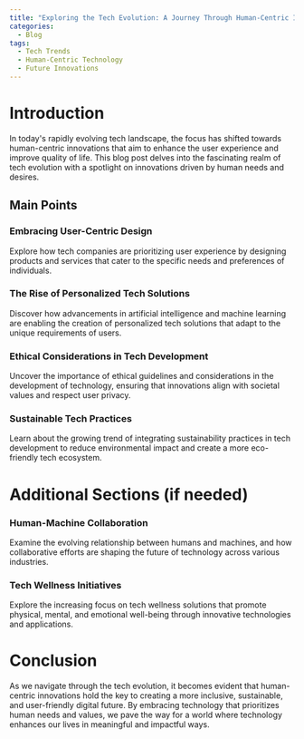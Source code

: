 ```yaml
---
title: "Exploring the Tech Evolution: A Journey Through Human-Centric Innovations"
categories:
  - Blog
tags:
  - Tech Trends
  - Human-Centric Technology
  - Future Innovations
---
```


# Introduction
In today's rapidly evolving tech landscape, the focus has shifted towards human-centric innovations that aim to enhance the user experience and improve quality of life. This blog post delves into the fascinating realm of tech evolution with a spotlight on innovations driven by human needs and desires.

## Main Points
### Embracing User-Centric Design
Explore how tech companies are prioritizing user experience by designing products and services that cater to the specific needs and preferences of individuals.

### The Rise of Personalized Tech Solutions
Discover how advancements in artificial intelligence and machine learning are enabling the creation of personalized tech solutions that adapt to the unique requirements of users.

### Ethical Considerations in Tech Development
Uncover the importance of ethical guidelines and considerations in the development of technology, ensuring that innovations align with societal values and respect user privacy.

### Sustainable Tech Practices
Learn about the growing trend of integrating sustainability practices in tech development to reduce environmental impact and create a more eco-friendly tech ecosystem.

# Additional Sections (if needed)
### Human-Machine Collaboration
Examine the evolving relationship between humans and machines, and how collaborative efforts are shaping the future of technology across various industries.

### Tech Wellness Initiatives
Explore the increasing focus on tech wellness solutions that promote physical, mental, and emotional well-being through innovative technologies and applications.

# Conclusion
As we navigate through the tech evolution, it becomes evident that human-centric innovations hold the key to creating a more inclusive, sustainable, and user-friendly digital future. By embracing technology that prioritizes human needs and values, we pave the way for a world where technology enhances our lives in meaningful and impactful ways.